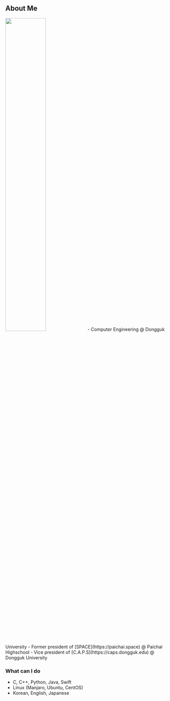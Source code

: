 ## About Me
<img src="https://user-images.githubusercontent.com/13748138/94645810-c04fdf80-0327-11eb-8ac8-bb5225c5b217.jpg" width="50%">
- Computer Engineering @ Dongguk University
- Former president of [SPACE](https://paichai.space) @ Paichai Highschool
- Vice president of [C.A.P.S](https://caps.dongguk.edu) @ Dongguk University

### What can I do
- C, C++, Python, Java, Swift
- Linux (Manjaro, Ubuntu, CentOS)
- Korean, English, Japanese
